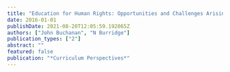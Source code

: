 ```yaml
---
title: "Education for Human Rights: Opportunities and Challenges Arising from Australian Curriculum Reform"
date: 2016-01-01
publishDate: 2021-08-20T12:05:59.192065Z
authors: ["John Buchanan", "N Burridge"]
publication_types: ["2"]
abstract: ""
featured: false
publication: "*Curriculum Perspectives*"
---
```


